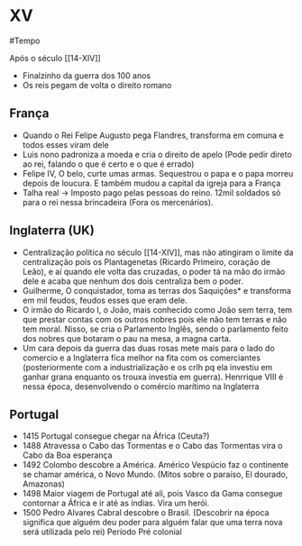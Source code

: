 # XV
#Tempo 

Após o século [[14-XIV]]

* Finalzinho da guerra dos 100 anos
* Os reis pegam de volta o direito romano

## França

* Quando o Rei Felipe Augusto pega Flandres, transforma em comuna e todos esses  viram dele
* Luis nono padroniza a moeda e cria o direito de apelo (Pode pedir direto ao rei, falando o que é certo e o que é errado)
* Felipe IV, O belo, curte umas armas. Sequestrou o papa e o papa morreu depois de loucura. E também mudou a capital da igreja para a França
* Talha real -> Imposto pago pelas pessoas do reino. 12mil soldados só para o rei nessa brincadeira (Fora os mercenários).

## Inglaterra (UK)

* Centralização política no século [[14-XIV]], mas não atingiram o limite da centralização pois os Plantagenetas (Ricardo Primeiro, coração de Leão), e aí quando ele volta das cruzadas, o poder tá na mão do irmão dele e acaba que nenhum dos dois centraliza bem o poder.
* Guilherme, O conquistador, toma as terras dos Saquições* e transforma em mil feudos, feudos esses que eram dele.
* O irmão do Ricardo I, o João, mais conhecido como João sem terra, tem que prestar contas com os outros nobres pois ele não tem terras e não tem moral. Nisso, se cria o Parlamento Inglês, sendo o parlamento feito dos nobres que botaram o pau na mesa, a magna carta.
* Um cara depois da guerra das duas rosas mete mais para o lado do comercio e a Inglaterra fica melhor na fita com os comerciantes (posteriormente com a industrialização e os crlh pq ela investiu em ganhar grana enquanto os trouxa investia em guerra). Henrrique VIII é nessa época, desenvolvendo o comércio marítimo na Inglaterra 

## Portugal

* 1415 
	Portugal consegue chegar na África (Ceuta?)
* 1488 
	Atravessa o Cabo das Tormentas e o Cabo das Tormentas vira o Cabo da Boa esperança
* 1492 
	Colombo descobre a América. Américo Vespúcio faz o continente se chamar américa, o Novo Mundo. (Mitos sobre o paraíso, El dourado, Amazonas)
* 1498
	Maior viagem de Portugal até ali, pois Vasco da Gama consegue contornar a África e ir até as índias. Vira um herói.
* 1500 
	Pedro Alvares Cabral descobre o Brasil. (Descobrir na época significa que alguém deu poder para alguém falar que uma terra nova será utilizada pelo rei) Período Pré colonial